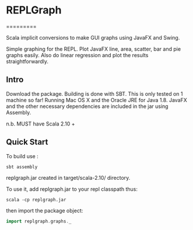 # REPLGraph
=========

Scala implicit conversions to make GUI graphs using JavaFX and Swing.

Simple graphing for the REPL. Plot JavaFX line, area, scatter, bar and pie graphs easily. Also do linear regression and plot the results straightforwardly. 

## Intro

Download the package. Building is done with SBT.
This is only tested on 1 machine so far! Running Mac OS X and the Oracle JRE for Java 1.8. JavaFX and the other necessary dependencies are included in the jar using Assembly.

n.b. MUST have Scala 2.10 +

## Quick Start

To build use :

```
sbt assembly
```

replgraph.jar created in target/scala-2.10/ directory.

To use it, add replgraph.jar to your repl classpath thus:

```
scala -cp replgraph.jar
```

then import the package object:

```scala
import replgraph.graphs._
```



